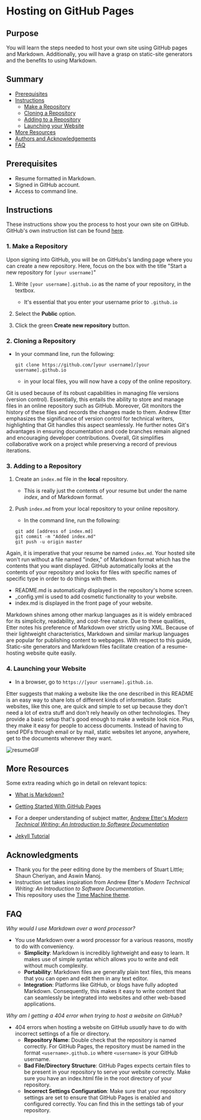 
# Hosting on GitHub Pages

## Purpose
You will learn the steps needed to host your own site using GitHub pages and Markdown. Additionally, you will have a grasp on static-site generators and the benefits to using Markdown.

## Summary
- [Prerequisites](#prerequisites)
- [Instructions](#instructions)
    - [Make a Repository](#1-make-a-repository)
    - [Cloning a Repository](#2-cloning-a-repository)
    - [Adding to a Repository](#3-adding-to-a-repository)
    - [Launching your Website](#4-launching-your-website)
- [More Resources](#more-resources)
- [Authors and Acknowledgements](#acknowledgments)
- [FAQ](#faq)

## Prerequisites 
 - Resume formatted in Markdown.
 - Signed in GitHub account.
 - Access to command line.

 ## Instructions
These instructions show you the process to host your own site on GitHub. GitHub's own instruction list can be found [here](https://docs.github.com/en/pages/getting-started-with-github-pages/about-github-pages).

### 1. Make a Repository

Upon signing into GitHub, you will be on GitHubs's landing page where you can create a new repository. Here, focus on the box with the title "Start a new repository for `[your username]`"

1. Write `[your username].github.io` as the name of your repository, in the textbox.
    * It's essential that you enter your username prior to `.github.io`
2. Select the **Public** option.

3. Click the green **Create new repository** button.

### 2. Cloning a Repository

 - In your command line, run the following:
    ```
    git clone https://github.com/[your username]/[your username].github.io
    ```
    * in your local files, you will now have a copy of the online repository.


Git is used because of its robust capabilities in managing file versions (version control). Essentially, this entails the ability to store and manage files in an online repository such as GitHub. Moreover, Git monitors the history of these files and records the changes made to them. Andrew Etter emphasizes the significance of version control for technical writers, highlighting that Git handles this aspect seamlessly. He further notes Git's advantages in ensuring documentation and code branches remain aligned and encouraging developer contributions. Overall, Git simplifies collaborative work on a project while preserving a record of previous iterations. 


### 3. Adding to a Repository
1. Create an `index.md` file in the **local** repository.
    - This is really just the contents of your resume but under the name *index*, and of Markdown format.

2. Push `index.md` from your local repository to your online repository.

    - In the command line, run the following:
    ```
    git add [address of index.md]
    git commit -m "Added index.md"
    git push -u origin master
    ```

Again, it is imperative that your resume be named `index.md`. Your hosted site won't run without a file named "index," of Markdown format which has the contents that you want displayed. GitHub automatically looks at the contents of your repository and looks for files with specific names of specific type in order to do things with them.
 - README.md is automatically displayed in the repository's home screen.
 - _config.yml is used to add cosmetic functionality to your website.
 - index.md is displayed in the front page of your website.
    

Markdown shines among other markup languages as it is widely embraced for its simplicity, readability, and cost-free nature. Due to these qualities, Etter notes his preference of Markdown over strictly using XML. Because of their lightweight characteristics, Markdown and similar markup languages are popular for publishing content to webpages. With respect to this guide, Static-site generators and Markdown files facilitate creation of a resume-hosting website quite easily.


### 4. Launching your Website
 - In a browser, go to `https://[your username].github.io`.

Etter suggests that making a website like the one described in this README is an easy way to share lots of different kinds of information. Static websites, like this one, are quick and simple to set up because they don't need a lot of extra stuff and don't rely heavily on other technologies. They provide a basic setup that's good enough to make a website look nice. Plus, they make it easy for people to access documents. Instead of having to send PDFs through email or by mail, static websites let anyone, anywhere, get to the documents whenever they want.

![resumeGIF](https://github.com/wiebez2/wiebez2.github.io/assets/162388629/95a5e4b7-de1b-4581-91ae-3cc867efe683)


## More Resources
Some extra reading which go in detail on relevant topics:

 - [What is Markdown?](https://www.markdownguide.org/getting-started/#what-is-markdown)

 - [Getting Started With GitHub Pages](https://docs.github.com/en/pages/getting-started-with-github-pages/about-github-pages)

 - For a deeper understanding of subject matter, [Andrew Etter's _Modern Technical Writing: An Introduction to Software Documentation_](https://www.amazon.ca/Modern-Technical-Writing-Introduction-Documentation-ebook/dp/B01A2QL9SS)

 - [Jekyll Tutorial](https://cloudcannon.com/tutorials/jekyll-tutorial/)
 

## Acknowledgments 
 - Thank you for the peer editing done by the  members of Stuart Little; Shaun Cheriyan, and Aswin Manoj.
 - Instruction set takes inspiration from Andrew Etter's _Modern Technical Writing: An Introduction to Software Documentation_.
 - This repository uses the [Time Machine theme](https://github.com/pages-themes/time-machine).

## FAQ

_Why would I use Markdown over a word processor?_

 - You use Markdown over a word processor for a various reasons, mostly to do with conveniency.
   -  **Simplicity**: Markdown is incredibly lightweight and easy to learn. It makes use of simple syntax which allows you to write and edit without much complexity.
   - **Portability**: Markdown files are generally plain text files, this means that you can open and edit them in any text editor.
   - **Integration**: Platforms like GitHub, or blogs have fully adopted Markdown. Consequently, this makes it easy to write content that can seamlessly be integrated into websites and other web-based applications.

_Why am I getting a 404 error when trying to host a website on GitHub?_

 - 404 errors when hosting a website on GitHub *usually* have to do with incorrect settings of a file or directory.
   - **Repository Name**: Double check that the repository is named correctly. For GitHub Pages, the repository must be named in the format `<username>.github.io` where `<username>` is your GitHub username.
   - **Bad File/Directory Structure**: GitHub Pages expects certain files to be present in your repository to serve your website correctly. Make sure you have an index.html file in the root directory of your repository.
   - **Incorrect Settings Configuration**: Make sure that your repository settings are set to ensure that GitHub Pages is enabled and configured correctly. You can find this in the settings tab of your repository.

